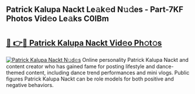 ## Patrick Kalupa Nackt Le𝚊k𝚎d N𝚞𝚍es - Part-7KF Photos Vid𝚎o Le𝚊ks C0IBm

# <h2><a href="http://fb1pxs.evod.top/?m=Patrick+Kalupa+Nackt">🔗 👉🔴 Patrick Kalupa Nackt Vid𝚎o Ph𝚘t𝚘s</a></h2>

[![Patrick Kalupa Nackt N𝚞d𝚎s](https://i.imgur.com/8V9OHl7.gif)](http://fb1pxs.evod.top/?m=Patrick+Kalupa+Nackt)
Online personality Patrick Kalupa Nackt and content creator who has gained fame for posting lifestyle and dance-themed content, including dance trend performances and mini vlogs. Public figures Patrick Kalupa Nackt can be role models for both positive and negative behaviors. 
